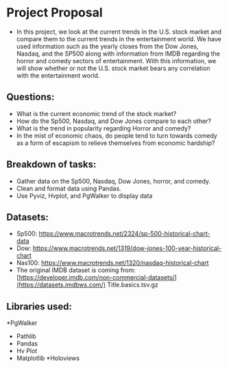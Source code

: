 # Project Proposal 
* In this project, we look at the current trends in the U.S. stock market and compare them to the current trends in the entertainment world. We have used information such as the yearly closes from the Dow Jones, Nasdaq, and the SP500 along with information from IMDB regarding the horror and comedy sectors of entertainment. With this information, we will show whether or not the U.S. stock market bears any correlation with the entertainment world. 


## Questions: 
* What is the current economic trend of the stock market? 
* How do the Sp500, Nasdaq, and Dow Jones compare to each other?
* What is the trend in popularity regarding Horror and comedy?
* In the mist of economic chaos, do people tend to turn towards comedy as a form of escapism to relieve themselves from economic hardship?

## Breakdown of tasks:
* Gather data on the Sp500, Nasdaq, Dow Jones, horror, and comedy. 
* Clean and format data using Pandas.
* Use Pyviz, Hvplot, and PgWalker to display data

## Datasets:
* Sp500: https://www.macrotrends.net/2324/sp-500-historical-chart-data
* Dow: https://www.macrotrends.net/1319/dow-jones-100-year-historical-chart
* Nas100: https://www.macrotrends.net/1320/nasdaq-historical-chart
* The original IMDB dataset is coming from: [https://developer.imdb.com/non-commercial-datasets/](https://datasets.imdbws.com/)  Title.basics.tsv.gz


## Libraries used: 
*PgWalker 
* Pathlib
* Pandas
* Hv Plot
 * Matplotlib
*Holoviews

